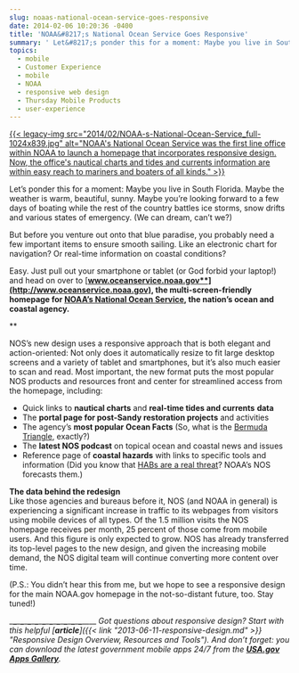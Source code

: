 ```yaml
---
slug: noaas-national-ocean-service-goes-responsive
date: 2014-02-06 10:20:36 -0400
title: 'NOAA&#8217;s National Ocean Service Goes Responsive'
summary: ' Let&#8217;s ponder this for a moment: Maybe you live in South'
topics:
  - mobile
  - Customer Experience
  - mobile
  - NOAA
  - responsive web design
  - Thursday Mobile Products
  - user-experience
---
```


[{{< legacy-img src="2014/02/NOAA-s-National-Ocean-Service_full-1024x839.jpg" alt="NOAA's National Ocean Service was the first line office within NOAA to launch a homepage that incorporates responsive design. Now, the office's nautical charts and tides and currents information are within easy reach to mariners and boaters of all kinds." >}}](https://s3.amazonaws.com/digitalgov/_legacy-img/2014/02/NOAA-s-National-Ocean-Service_full-1024x839.jpg)

Let&#8217;s ponder this for a moment: Maybe you live in South Florida. Maybe the weather is warm, beautiful, sunny. Maybe you&#8217;re looking forward to a few days of boating while the rest of the country battles ice storms, snow drifts and various states of emergency. (We can dream, can&#8217;t we?)

But before you venture out onto that blue paradise, you probably need a few important items to ensure smooth sailing. Like an electronic chart for navigation? Or real-time information on coastal conditions?

Easy. Just pull out your smartphone or tablet (or God forbid your laptop!) and head on over to [**www.oceanservice.noaa.gov**](http://www.oceanservice.noaa.gov), the multi-screen-friendly homepage for **[NOAA&#8217;s National Ocean Service](http://oceanservice.noaa.gov/about.html),** the nation&#8217;s ocean and coastal agency.**
  
** 

NOS&#8217;s new design uses a responsive approach that is both elegant and action-oriented: Not only does it automatically resize to fit large desktop screens and a variety of tablet and smartphones, but it&#8217;s also much easier to scan and read. Most important, the new format puts the most popular NOS products and resources front and center for streamlined access from the homepage, including:

<div>
  <ul>
    <li>
      Quick links to <strong>nautical charts</strong> and <strong>real-time tides and currents</strong> <strong>data</strong>
    </li>
    <li>
      The <strong>portal page for post-Sandy restoration projects</strong> and activities
    </li>
    <li>
      The agency&#8217;s <strong>most popular Ocean Facts</strong> (So, what is the <a href="http://oceanservice.noaa.gov/facts/bermudatri.html">Bermuda Triangle</a>, exactly?)
    </li>
    <li>
      The <strong>latest NOS podcast</strong> on topical ocean and coastal news and issues
    </li>
    <li>
      Reference page of <strong>coastal hazards</strong> with links to specific tools and information (Did you know that <a href="http://oceanservice.noaa.gov/hazards/natural-hazards/">HABs are a real threat</a>? NOAA&#8217;s NOS forecasts them.)
    </li>
  </ul>
  
  <p>
    <strong>The data behind the redesign</strong><br /> Like those agencies and bureaus before it, NOS (and NOAA in general) is experiencing a significant increase in traffic to its webpages from visitors using mobile devices of all types. Of the 1.5 million visits the NOS homepage receives per month, 25 percent of those come from mobile users. And this figure is only expected to grow. NOS has already transferred its top-level pages to the new design,  and given the increasing mobile demand, the NOS digital team will continue converting more content over time.
  </p>
</div>

(P.S.: You didn&#8217;t hear this from me, but we hope to see a responsive design for the main NOAA.gov homepage in the not-so-distant future, too. Stay tuned!)

\___\___\___\___\___\___\___\___\___\___\___\___\___\___\___\___\___\___\___\___\____
_Got questions about responsive design? Start with this helpful [**article**]({{< link "2013-06-11-responsive-design.md" >}} "Responsive Design Overview, Resources and Tools"). And don&#8217;t forget: you can download the latest government mobile apps 24/7 from the **[USA.gov Apps Gallery](http://apps.usa.gov/)**._